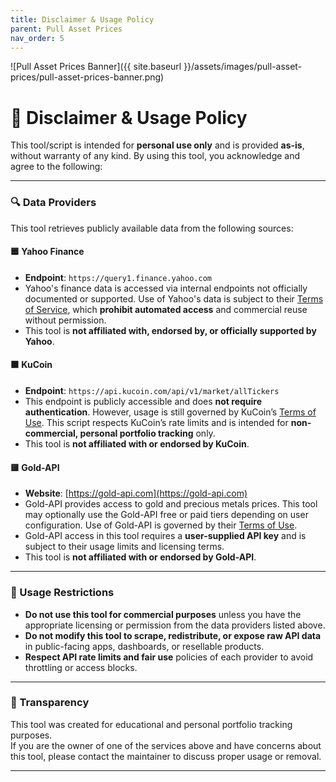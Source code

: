 ```yaml
---
title: Disclaimer & Usage Policy
parent: Pull Asset Prices
nav_order: 5
---
```


![Pull Asset Prices Banner]({{ site.baseurl }}/assets/images/pull-asset-prices/pull-asset-prices-banner.png)


# 📄 Disclaimer & Usage Policy

This tool/script is intended for **personal use only** and is provided **as-is**, without warranty of any kind. By using this tool, you acknowledge and agree to the following:

---

### 🔍 Data Providers

This tool retrieves publicly available data from the following sources:

#### 🟦 Yahoo Finance
- **Endpoint**: `https://query1.finance.yahoo.com`
- Yahoo's finance data is accessed via internal endpoints not officially documented or supported. Use of Yahoo's data is subject to their [Terms of Service](https://legal.yahoo.com/us/en/yahoo/terms/otos/index.html), which **prohibit automated access** and commercial reuse without permission.
- This tool is **not affiliated with, endorsed by, or officially supported by Yahoo**.

#### 🟧 KuCoin
- **Endpoint**: `https://api.kucoin.com/api/v1/market/allTickers`
- This endpoint is publicly accessible and does **not require authentication**. However, usage is still governed by KuCoin’s [Terms of Use](https://www.kucoin.com/legal/terms-of-use). This script respects KuCoin’s rate limits and is intended for **non-commercial, personal portfolio tracking** only.
- This tool is **not affiliated with or endorsed by KuCoin**.

#### 🟨 Gold-API
- **Website**: [https://gold-api.com](https://gold-api.com)
- Gold-API provides access to gold and precious metals prices. This tool may optionally use the Gold-API free or paid tiers depending on user configuration. Use of Gold-API is governed by their [Terms of Use](https://gold-api.com/terms).
- Gold-API access in this tool requires a **user-supplied API key** and is subject to their usage limits and licensing terms.
- This tool is **not affiliated with or endorsed by Gold-API**.

---

### 📌 Usage Restrictions

- **Do not use this tool for commercial purposes** unless you have the appropriate licensing or permission from the data providers listed above.
- **Do not modify this tool to scrape, redistribute, or expose raw API data** in public-facing apps, dashboards, or resellable products.
- **Respect API rate limits and fair use** policies of each provider to avoid throttling or access blocks.

---

### 💬 Transparency

This tool was created for educational and personal portfolio tracking purposes.  
If you are the owner of one of the services above and have concerns about this tool, please contact the maintainer to discuss proper usage or removal.

---
